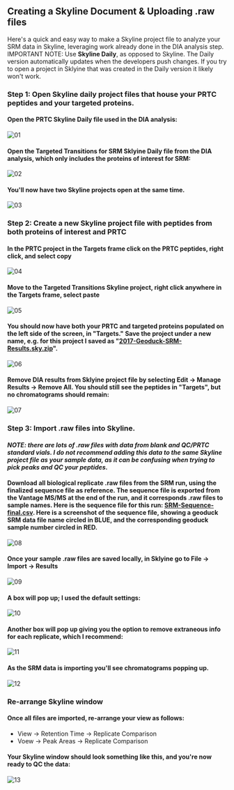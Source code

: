 ## Creating a Skyline Document & Uploading .raw files

Here's a quick and easy way to make a Skyline project file to analyze your SRM data in Skyline, leveraging work already done in the DIA analysis step.  
IMPORTANT NOTE: Use **Skyline Daily**, as opposed to Skyline.  The Daily version automatically updates when the developers push changes.  If you try to open a project in Sklyine that was created in the Daily version it likely won't work.

### Step 1: Open Skyline daily project files that house your PRTC peptides and your targeted proteins. 

#### Open the PRTC Skyline Daily file used in the DIA analysis: 
![01](https://github.com/RobertsLab/Paper-DNR-Geoduck-Proteomics/blob/master/images/SRM-Skyline-Project-01.PNG?raw=true)

#### Open the Targeted Transitions for SRM Sklyine Daily file from the DIA analysis, which only includes the proteins of interest for SRM: 
![02](https://github.com/RobertsLab/Paper-DNR-Geoduck-Proteomics/blob/master/images/SRM-Skyline-Project-02.PNG?raw=true)

#### You'll now have two Skyline projects open at the same time. 
![03](https://github.com/RobertsLab/Paper-DNR-Geoduck-Proteomics/blob/master/images/SRM-Skyline-Project-03.PNG?raw=true)

### Step 2: Create a new Skyline project file with peptides from both proteins of interest and PRTC 

#### In the PRTC project in the Targets frame click on the PRTC peptides, right click, and select copy
![04](https://github.com/RobertsLab/Paper-DNR-Geoduck-Proteomics/blob/master/images/SRM-Skyline-Project-04.PNG?raw=true)

#### Move to the Targeted Transitions Skyline project, right click anywhere in the Targets frame, select paste
![05](https://github.com/RobertsLab/Paper-DNR-Geoduck-Proteomics/blob/master/images/SRM-Skyline-Project-05.PNG?raw=true)

#### You should now have both your PRTC and targeted proteins populated on the left side of the screen, in "Targets."  **Save the project under a new name**, e.g. for this project I saved as "[2017-Geoduck-SRM-Results.sky.zip](http://owl.fish.washington.edu/generosa/Generosa_DNR/2017-July-SRM-various-files/)".  
![06](https://github.com/RobertsLab/Paper-DNR-Geoduck-Proteomics/blob/master/images/SRM-Skyline-Project-06.PNG?raw=true)

#### Remove DIA results from Sklyine project file by selecting **Edit -> Manage Results -> Remove All**. You should still see the peptides in "Targets", but no chromatograms should remain: 
![07](https://github.com/RobertsLab/Paper-DNR-Geoduck-Proteomics/blob/master/images/SRM-Skyline-Project-07.PNG?raw=true)

### Step 3: Import .raw files into Skyline.  

#### _NOTE: there are lots of .raw files with data from blank and QC/PRTC standard vials.  I do not recommend adding this data to the same Skyline project file as your sample data, as it can be confusing when trying to pick peaks and QC your peptides._

#### Download all biological replicate .raw files from the SRM run, using the finalized sequence file as reference.  The sequence file is exported from the Vantage MS/MS at the end of the run, and it corresponds .raw files to sample names. Here is the sequence file for this run: [SRM-Sequence-final.csv](https://github.com/RobertsLab/Paper-DNR-Geoduck-Proteomics/blob/master/data/SRM/SRM-Sequence-final.csv). Here is a screenshot of the sequence file, showing a geoduck SRM data file name circled in BLUE, and the corresponding geoduck sample number circled in RED.  
![08](https://github.com/RobertsLab/Paper-DNR-Geoduck-Proteomics/blob/master/images/SRM-Skyline-Project-08.PNG?raw=true)

#### Once your sample .raw files are saved locally, in Sklyine go to **File -> Import -> Results**
![09](https://github.com/RobertsLab/Paper-DNR-Geoduck-Proteomics/blob/master/images/SRM-Skyline-Project-09.PNG?raw=true)

#### A box will pop up; I used the default settings:
![10](https://github.com/RobertsLab/Paper-DNR-Geoduck-Proteomics/blob/master/images/SRM-Skyline-Project-10.PNG?raw=true)

#### Another box will pop up giving you the option to remove extraneous info for each replicate, which I recommend: 
![11](https://github.com/RobertsLab/Paper-DNR-Geoduck-Proteomics/blob/master/images/SRM-Skyline-Project-11.PNG?raw=true)

#### As the SRM data is importing you'll see chromatograms popping up. 
![12](https://github.com/RobertsLab/Paper-DNR-Geoduck-Proteomics/blob/master/images/SRM-Skyline-Project-12.PNG?raw=true)

### Re-arrange Skyline window
#### Once all files are imported, re-arrange your view as follows:
 * View -> Retention Time -> Replicate Comparison
 * Voew -> Peak Areas -> Replicate Comparison 

#### Your Skyline window should look something like this, and you're now ready to QC the data: 
![13](https://github.com/RobertsLab/Paper-DNR-Geoduck-Proteomics/blob/master/images/SRM-Skyline-Project-13.PNG?raw=true)
